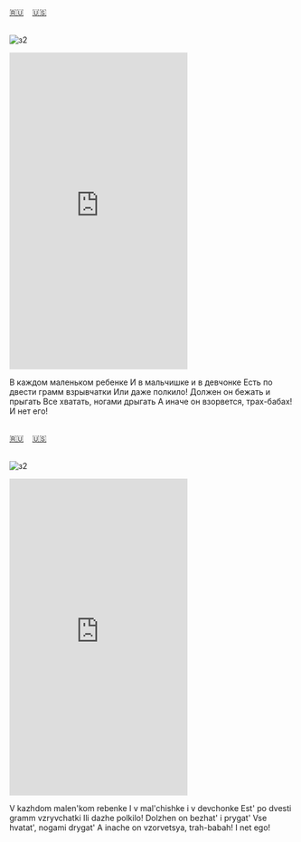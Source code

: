 <span id="ru"><a href='#ru'>🇷🇺</a> &nbsp;&nbsp;&nbsp;<a href='#en'>🇺🇸</a> &nbsp;&nbsp;&nbsp;</span><br><br>

![з2](https://github.com/user-attachments/assets/c268e326-19fc-4462-8a15-3a85f835c199)

<iframe width="315" height="560" src="https://www.youtube.com/embed/FRImDQwabwU" frameborder="0" allow="accelerometer; autoplay; clipboard-write; encrypted-media; gyroscope; picture-in-picture; web-share"allowfullscreen></iframe>

В каждом маленьком ребенке
И в мальчишке и в девчонке
Есть по двести грамм взрывчатки
Или даже полкило!
Должен он бежать и прыгать
Все хватать, ногами дрыгать
А иначе он взорвется, трах-бабах!
И нет его!
<br><br>

<span id="en"><a href='#ru'>🇷🇺</a> &nbsp;&nbsp;&nbsp;<a href='#en'>🇺🇸</a> &nbsp;&nbsp;&nbsp;</span><br><br>

![з2](https://github.com/user-attachments/assets/c268e326-19fc-4462-8a15-3a85f835c199)

<iframe width="315" height="560" src="https://www.youtube.com/embed/8JcvMXkZZd0" frameborder="0" allow="accelerometer; autoplay; clipboard-write; encrypted-media; gyroscope; picture-in-picture; web-share"allowfullscreen></iframe>

V kazhdom malen'kom rebenke
I v mal'chishke i v devchonke
Est' po dvesti gramm vzryvchatki
Ili dazhe polkilo!
Dolzhen on bezhat' i prygat'
Vse hvatat', nogami drygat'
A inache on vzorvetsya, trah-babah!
I net ego!

<br><br>

